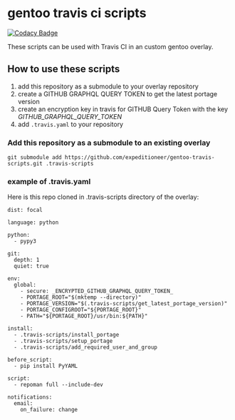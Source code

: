 # gentoo travis ci scripts

[![Codacy Badge](https://api.codacy.com/project/badge/Grade/8bd9b0190db548c89437de3ec6aff946)](https://app.codacy.com/gh/expeditioneer/gentoo-travis-scripts?utm_source=github.com&utm_medium=referral&utm_content=expeditioneer/gentoo-travis-scripts&utm_campaign=Badge_Grade)

These scripts can be used with Travis CI in an custom gentoo overlay.

## How to use these scripts

  1. add this repository as a submodule to your overlay repository
  2. create a GITHUB GRAPHQL QUERY TOKEN to get the latest portage version
  3. create an encryption key in travis for GITHUB Query Token with the key _GITHUB_GRAPHQL_QUERY_TOKEN_
  4. add `.travis.yaml` to your repository

### Add this repository as a submodule to an existing overlay

`git submodule add https://github.com/expeditioneer/gentoo-travis-scripts.git .travis-scripts`

### example of .travis.yaml
Here is this repo cloned in .travis-scripts directory of the overlay:
 
```shell script
dist: focal

language: python

python:
  - pypy3

git:
  depth: 1
  quiet: true

env:
  global:
    - secure: _ENCRYPTED_GITHUB_GRAPHQL_QUERY_TOKEN_
    - PORTAGE_ROOT="$(mktemp --directory)"
    - PORTAGE_VERSION="$(.travis-scripts/get_latest_portage_version)"
    - PORTAGE_CONFIGROOT="${PORTAGE_ROOT}"
    - PATH="${PORTAGE_ROOT}/usr/bin:${PATH}"

install:
  - .travis-scripts/install_portage
  - .travis-scripts/setup_portage
  - .travis-scripts/add_required_user_and_group

before_script:
  - pip install PyYAML

script:
  - repoman full --include-dev

notifications:
  email:
    on_failure: change
```